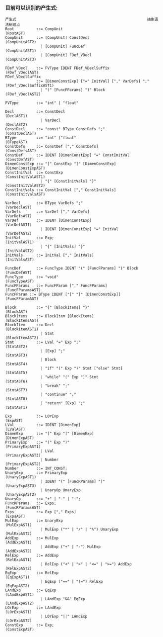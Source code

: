 ### 目前可以识别的产生式:
    产生式                                                           抽象语法树结点
    Root          ::= CompUnit                                      (RootAST)
    CompUnit      ::= [CompUnit] ConstDecl                          (CompUnitAST2)
                    | [CompUnit] FuncDef                            (CompUnitAST1)
                    | [CompUnit] FDef_VDecl                         (CompUnitAST3)

    FDef_VDecl    ::= FVType IDENT FDef_VDeclSuffix                 (FDef_VDeclAST)
    FDef_VDeclSuffix
                  ::= [DimenConstExp] ["=" InitVal] ["," VarDefs] ";" (FDef_VDeclSuffixAST1)
                    | "(" [FuncFParams] ")" Block                     (FDef_VDeclAST2)

    FVType        ::= "int" | "float"

    Decl          ::= ConstDecl                                     (DeclAST1)
                    | VarDecl                                       (DeclAST2)
    ConstDecl     ::= "const" BType ConstDefs ";"                   (ConstDeclAST)
    BType         ::= "int" |"float"                                (BTypeAST)
    ConstDefs     ::= ConstDef ["," ConstDefs]                      (ConstDefsAST)
    ConstDef      ::= IDENT [DimenConstExp] "=" ConstInitVal        (ConstDefAST)
    DimenConstExp ::= "[" ConstExp "]" [DimenConstExp]              (DimenConstExpAST)
    ConstInitVal  ::= ConstExp                                      (ConstInitValAST1)
                    | "{" [ConstInitVals] "}"                       (ConstInitValAST2)
    ConstInitVals ::= ConstInitVal ["," ConstInitVals]              (ConstInitValsAST)
    
    VarDecl       ::= BType VarDefs ";"                             (VarDeclAST)
    VarDefs       ::= VarDef ["," VarDefs]                          (VarDefsAST)
    VarDef        ::= IDENT [DimenConstExp]                         (VarDefAST1)
                    | IDENT [DimenConstExp] "=" InitVal             (VarDefAST2)
    InitVal       ::= Exp;                                          (InitValAST1)
                    | "{" [InitVals] "}"                            (InitValAST2)
    InitVals      ::= InitVal ["," InitVals]                        (InitValsAST)

    FuncDef       ::= FuncType IDENT "(" [FuncFParams] ")" Block    (FuncDefAST)
    FuncType      ::= "void"                                        (FuncTypeAST)
    FuncFParams   ::= FuncFParam ["," FuncFParams]                  (FuncFParamsAST)
    FuncFParam ::= BType IDENT ["[" "]" [DimenConstExp]]            (FuncFParamAST)

    Block         ::= "{" [BlockItems] "}"                          (BlockAST)
    BlockItems    ::= BlockItem [BlockItems]                        (BlockItemsAST)
    BlockItem     ::= Decl                                          (BlockItemAST1) 
                    | Stmt                                          (BlockItemAST2)
    Stmt          ::= LVal "=" Exp ";"                              (StmtAST2)
                    | [Exp] ";"                                     (StmtAST3)
                    | Block                                         (StmtAST4)
                    | "if" "(" Exp ")" Stmt ["else" Stmt]           (StmtAST5)
                    | "while" "(" Exp ")" Stmt                      (StmtAST6)
                    | "break" ";"                                   (StmtAST7)
                    | "continue" ";"                                (StmtAST8)
                    | "return" [Exp] ";"                            (StmtAST1)

    Exp           ::= LOrExp                                        (ExpAST)
    LVal          ::= IDENT [DimenExp]                              (LValAST)
    DimenExp      ::= "[" Exp "]" [DimenExp]                        (DimenExpAST)
    PrimaryExp    ::= "(" Exp ")"                                   (PrimaryExpAST1)
                    | LVal                                          (PrimaryExpAST3)
                    | Number                                        (PrimaryExpAST2)
    Number        ::= INT_CONST;
    UnaryExp      ::= PrimaryExp                                    (UnaryExpAST1)
                    | IDENT "(" [FuncRParams] ")"                   (UnaryExpAST3)
                    | UnaryOp UnaryExp                              (UnaryExpAST2)
    UnaryOp       ::= "+" | "-" | "!";
    FuncRParams   ::= Exps;                                         (FuncRParamsAST)
    Exps          ::= Exp ["," Exps]                                (ExpsAST)
    MulExp        ::= UnaryExp                                      (MulExpAST1)
                    | MulExp ("*" | "/" | "%") UnaryExp             (MulExpAST2)
    AddExp        ::= MulExp                                        (AddExpAST1)
                    | AddExp ("+" | "-") MulExp                     (AddExpAST2)
    RelExp        ::= AddExp                                        (RelExpAST1) 
                    | RelExp ("<" | ">" | "<=" | ">=") AddExp       (RelExpAST2)
    EqExp         ::= RelExp                                        (EqExpAST1) 
                    | EqExp ("==" | "!=") RelExp                    (EqExpAST2)
    LAndExp       ::= EqExp                                         (LAndExpAST1) 
                    | LAndExp "&&" EqExp                            (LAndExpAST2)
    LOrExp        ::= LAndExp                                       (LOrExpAST1)
                    | LOrExp "||" LAndExp                           (LOrExpAST2)
    ConstExp      ::= Exp;                                          (ConstExpAST)
